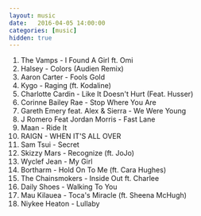 ```yaml
---
layout: music
date:   2016-04-05 14:00:00
categories: [music]
hidden: true
---
```


1. The Vamps - I Found A Girl ft. Omi
2. Halsey - Colors (Audien Remix)
3. Aaron Carter - Fools Gold
4. Kygo - Raging (ft. Kodaline)
5. Charlotte Cardin - Like It Doesn't Hurt (Feat. Husser)
6. Corinne Bailey Rae - Stop Where You Are
7. Gareth Emery feat. Alex & Sierra - We Were Young
8. J Romero Feat Jordan Morris - Fast Lane
9. Maan - Ride It
10. RAIGN - WHEN IT'S ALL OVER
11. Sam Tsui - Secret
12. Skizzy Mars - Recognize (ft. JoJo)
13. Wyclef Jean - My Girl
14. Bortharm - Hold On To Me (ft. Cara Hughes)
15. The Chainsmokers - Inside Out ft. Charlee
16. Daily Shoes - Walking To You
17. Mau Kilauea - Toca's Miracle (ft. Sheena McHugh)
18. Niykee Heaton - Lullaby